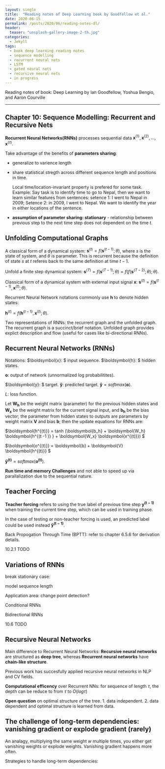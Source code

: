 ```yaml
---
layout: single
title:  "Reading notes of Deep Learning book by Goodfellow et al."
date: 2020-06-15
permalink: /posts/2020/06/reading-notes-dl/
header:
  teaser: "unsplash-gallery-image-2-th.jpg"
categories: 
  - Jekyll
tags:
  - book deep learning reading notes
  - sequence modelling
  - recurrent neural nets
  - LSTM 
  - gated neural nets
  - recursive neural nets
  - in progress
---
```


Reading notes of book: Deep Learning by Ian Goodfellow, Yoshua Bengio, and Aaron Courville

---

Chapter 10: Sequence Modelling: Recurrent and Recursive Nets
---

**Recurrent Neural Networks(RNNs)** processes sequential data $\boldsymbol{x}^{(1)}, \boldsymbol{x}^{(2)}, ..., \boldsymbol{x}^{(\tau)}$.


Take advantage of the benefits of **parameters sharing**: 
- generalize to varience length
- share statistical stregth across different sequence length and positions in time.
  
  Local time/location-invariant property is prefered for some task. Example: Say task is to identify time to go to Nepal, then we want to learn similar features from sentences: setence 1: I went to Nepal in 2009; Setence 2: in 2009, I went to Nepal. We want to identify the year in either locations of the sentence.

- **assumption of parameter sharing: stationary** - relationship between previous step to the next time step does not dependent on the time $t$.

 
Unfolding Computational Graphs
---

A classical form of a dynamical system: 
$\boldsymbol{s}^{(t)} = f ( \boldsymbol{s}^{(t-1)}; \theta)$, where $s$ is the state of system, and $\theta$ is parameter. This is recurrent because the definition of state $s$ at $t$ referes back to the same definition at time $t - 1$.

Unfold a finite step dynamical system:
$\boldsymbol{s}^{(T)} = f( \boldsymbol{s}^{(T-1)}; \theta ) = f (f (\boldsymbol{s}^{(T-2)} ; \theta) ; \theta)$.

Classical form of a dynamical system with external input signal $\boldsymbol{x}$: $\boldsymbol{s}^{(t)} = f ( \boldsymbol{s}^{(t-1)}, \boldsymbol{x}^{(t)}; \theta)$.

Recurrent Neural Network notations commonly use $\boldsymbol{h}$ to denote hidden states: 

$\boldsymbol{h}^{(t)} = f ( \boldsymbol{h}^{(t-1)}, \boldsymbol{x}^{(t)}; \theta)$.

Two representations of RNNs: the recurrent graph and the unfolded graph. The recurrent graph is a succinct/brief notation. Unfolded graph provides explict description and flow (useful for cases like bi-directional RNNs).

Recurrent Neural Networks (RNNs)
----
Notations:
$\boldsymbol{x}: $ input sequence.
$\boldsymbol{h}: $ hidden states.

$\boldsymbol{o}:$  output of network (unnormalized log probabilitites).

$\boldsymbol{y}: $ target.  $\boldsymbol{\hat{y}}$: predicted target. $\boldsymbol{\hat{y}} = softmax(\boldsymbol{o})$.

$L$: loss function.

Let $\boldsymbol{W_h}$ be the weight matrix (parameter) for the previous hidden states and $\boldsymbol{W_x}$ be the weight matrix for the current signal input, and $\boldsymbol{b_h}$ be the bias vector;
the parameter from hidden states to outputs are parameters by weight matrix $\boldsymbol{V}$  and bias $\boldsymbol{b}$;  then the update equations for RNNs are:

$\boldsymbol{h^{(t)}} = tanh (\boldsymbol{b_h} + \boldsymbol{W_h} \boldsymbol{h^{(t -1 )} } + \boldsymbol{W_x} \boldsymbol{x^{(t)}}) $

$\boldsymbol{o^{(t)}} = \boldsymbol{b} + \boldsymbol{V} \boldsymbol{h^{(t)}} $

$\boldsymbol{\hat{y}^{(t)}} = softmax(\boldsymbol{o^{(t)}})$.


**Run time and memory Challenges** and not able to speed up via parallalization due to the sequential nature.


Teacher Forcing
---
**Teacher forcing** refers to using the true label of previous time step $\boldsymbol{{y}^{(t-1)}}$ when training the current time step, which can be used in training phase.

In the case of testing or non-teacher forcing is used, an predicted label could be used instead $\boldsymbol{\hat{y}^{(t-1)}}$.


Back Propogation Through Time (BPTT): refer to chapter 6.5.6 for derivation details.


10.2.1 TODO

Variations of RNNs
---
break stationary case:

model sequence length

Application area: change point detection? 

Conditional RNNs

Bidirectional RNNs


10.6 TODO

Recursive Neural Networks
---
  Main difference to Recurrent Neural Networks: **Recursive neural networks** are structured as **deep tree**, whereas **Recurrent neural networks** have  **chain-like structure**.

  Previous work has succesfully applied recursive neural networks in NLP and CV fields. 

  **Computational efficency** over Recurrent NNs: for sequence of length $\tau$, the depth can be reduce to from $\tau$ to $O(log\tau)$

  **Open question** on optimal structure of the tree. 1. data independent. 2. data dependent and optimal structure is learned from data.


The challenge of long-term dependencies: vanishing gradient or explode gradient (rarely)
---
An analagy, multiplying the same weight $w$ multiple times, you either get vanishing weights or explode weights. Vanishing gradient happens more often.

Strategies to handle long-term dependencies:








